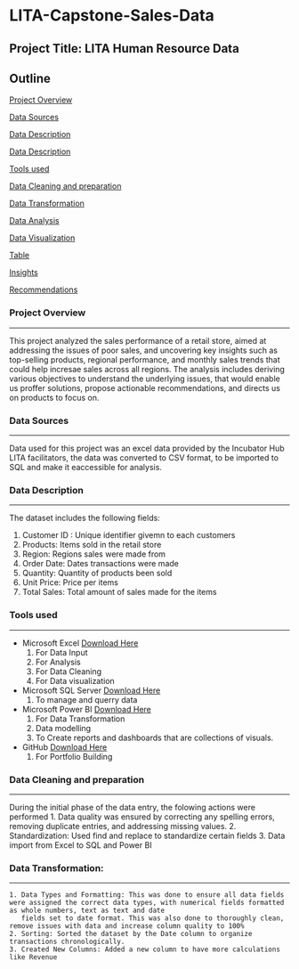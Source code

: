 # LITA-Capstone-Sales-Data

## Project Title: LITA Human Resource Data

## Outline
[Project Overview](#project-overview)

[Data Sources](#Data-sources)

[Data Description](#data-description)

[Data Description](#data-description)

[Tools used](#tools-used)

[Data Cleaning and preparation](#data-cleaning-and-preparation) 

[Data Transformation](#data-transformation)

[Data Analysis](#data-analysis)

[Data Visualization](#data-visualization)

[Table](#table)

[Insights](#insights)

[Recommendations](#recommendations)

### Project Overview
---
This project analyzed the sales performance of a retail store, aimed at addressing the issues of poor sales, and uncovering key insights such as top-selling products, regional 
performance, and monthly sales trends that could help incresae sales across all regions. The analysis includes deriving various objectives to understand the underlying issues, that 
would enable us proffer solutions, propose actionable recommendations, and directs us on products to focus on.

### Data Sources
---
Data used for this project was an excel data provided by the Incubator Hub LITA facilitators, the data was converted to CSV format, to be imported to SQL and make it eaccessible for analysis.

### Data Description
---
The dataset includes the following fields:
   1. Customer ID : Unique identifier givemn to each customers
   2. Products: Items sold in the retail store
   3. Region: Regions sales were made from
   4. Order Date: Dates transactions were made
   5. Quantity: Quantity of products been sold
   6. Unit Price: Price per items
   7. Total Sales: Total amount of sales made for the items

### Tools used
---
-  Microsoft Excel [Download Here](https://www.microsoftexcel.com)
     1. For Data Input
     2. For Analysis
     3. For Data Cleaning
     4. For Data visualization
-  Microsoft SQL Server [Download Here](https://www.microsoft.com/en-us/sql-server/sql-server-downloads)
     1. To manage and querry data 
-  Microsoft Power BI [Download Here](https://www.microsoftpowerbi.com)
     1. For Data Transformation
     2. Data modelling
     3. To Create reports and dashboards that are collections of visuals.
-  GitHub [Download Here](https://www.github.com)
     1. For Portfolio Building

 ### Data Cleaning and preparation
---
During the initial phase of the data entry, the folowing actions were performed
     1.  Data quality was ensured by correcting any spelling errors, removing duplicate entries, and addressing 
         missing values.
     2.  Standardization: Used find and replace to standardize certain fields
     3.  Data import from Excel to SQL and Power BI

 ### Data Transformation:
 ---
    1. Data Types and Formatting: This was done to ensure all data fields were assigned the correct data types, with numerical fields formatted as whole numbers, text as text and date 
       fields set to date format. This was also done to thoroughly clean, remove issues with data and increase column quality to 100%
    2. Sorting: Sorted the dataset by the Date column to organize transactions chronologically.
    3. Created New Columns: Added a new column to have more calculations like Revenue
    
